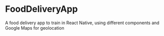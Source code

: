 # FoodDeliveryApp
A food delivery app to train in React Native, using different components and Google Maps for geolocation
